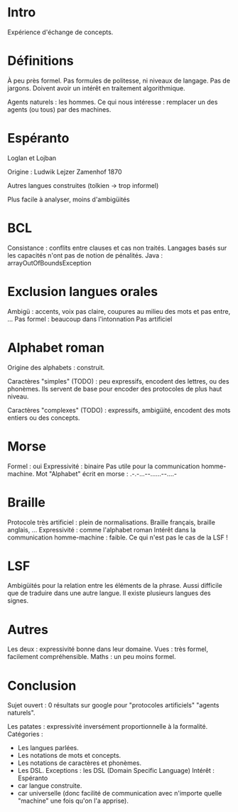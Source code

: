 Intro
=====
Expérience d'échange de concepts.

Définitions
===========
À peu près formel.
Pas formules de politesse, ni niveaux de langage.
Pas de jargons.
Doivent avoir un intérêt en traitement algorithmique.

Agents naturels : les hommes.
Ce qui nous intéresse : remplacer un des agents
(ou tous) par des machines.

Espéranto
=========
Loglan et Lojban

Origine : Ludwik Lejzer Zamenhof 1870

Autres langues construites (tolkien -> trop informel)

Plus facile à analyser, moins d'ambigüités

BCL
===
Consistance : conflits entre clauses et cas non traités.
Langages basés sur les capacités n'ont pas de notion de pénalités.
Java : arrayOutOfBoundsException

Exclusion langues orales
==============

Ambigü : accents, voix pas claire, coupures au milieu des mots et pas entre, ...
Pas formel : beaucoup dans l'intonnation
Pas artificiel

Alphabet roman
==============
Origine des alphabets : construit.

Caractères "simples" (TODO) : peu expressifs, encodent des lettres, ou des phonèmes.
Ils servent de base pour encoder des protocoles de plus haut niveau.

Caractères "complexes" (TODO) : expressifs, ambigüité, encodent des mots entiers ou des concepts.

Morse
=====

Formel : oui
Expressivité : binaire
Pas utile pour la communication homme-machine.
Mot "Alphabet" écrit en morse : .-.-...--......--....-

Braille
=======

Protocole très artificiel : plein de normalisations.
Braille français, braille anglais, ...
Expressivité : comme l'alphabet roman
Intérêt dans la communication homme-machine : faible.
Ce qui n'est pas le cas de la LSF !

LSF
===

Ambigüités pour la relation entre les éléments de la phrase.
Aussi difficile que de traduire dans une autre langue.
Il existe plusieurs langues des signes.

Autres
======

Les deux : expressivité bonne dans leur domaine.
Vues : très formel, facilement compréhensible.
Maths : un peu moins formel.

Conclusion
==========
Sujet ouvert : 0 résultats sur google pour "protocoles artificiels" "agents naturels".

Les patates : expressivité inversément proportionnelle à la formalité.
Catégories :
* Les langues parlées.
* Les notations de mots et concepts.
* Les notations de caractères et phonèmes.
* Les DSL.
Exceptions : les DSL (Domain Specific Language)
Intérêt : Espéranto
* car langue construite.
* car universelle (donc facilité de communication avec n'importe quelle "machine" une fois qu'on l'a apprise).
